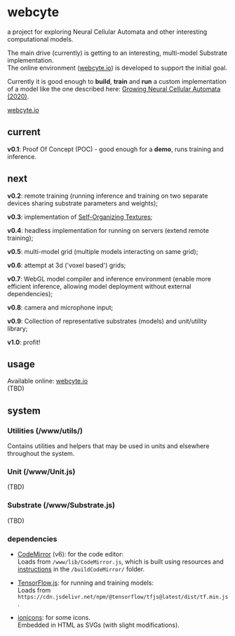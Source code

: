 # webcyte
a project for exploring Neural Cellular Automata and other interesting computational models.

The main drive (currently) is getting to an interesting, multi-model Substrate implementation.  
The online environment ([webcyte.io](https://webcyte.io)) is developed to support the initial goal.  

Currently it is good enough to **build**, **train** and **run** a custom implementation of a model like the one described here: [Growing Neural Cellular Automata (2020)](https://distill.pub/2020/growing-ca/).  

[webcyte.io](https://webcyte.io)

## current
**v0.1**: Proof Of Concept (POC) - good enough for a **demo**, runs training and inference.  

## next
**v0.2**: remote training (running inference and training on two separate devices sharing substrate parameters and weights);  

**v0.3**: implementation of [Self-Organizing Textures](https://distill.pub/selforg/2021/textures/);  

**v0.4**: headless implementation for running on servers (extend remote training);  

**v0.5**: multi-model grid (multiple models interacting on same grid);  

**v0.6**: attempt at 3d ('voxel based') grids;  

**v0.7**: WebGL model compiler and inference environment (enable more efficient inference, allowing model deployment without external dependencies);

**v0.8**: camera and microphone input;

**v0.9**: Collection of representative substrates (models) and unit/utility library;  

**v1.0**: profit!  


## usage
Available online: [webcyte.io](https://webcyte.io)  
(TBD)


## system

### Utilities (/www/utils/)
Contains utilities and helpers that may be used in units and elsewhere throughout the system.

### Unit (/www/Unit.js)
(TBD)

### Substrate (/www/Substrate.js)
(TBD)

### dependencies
- [CodeMirror](https://codemirror.net/) (v6): for the code editor:  
    Loads from `/www/lib/CodeMirror.js`, which is built using resources and [instructions](/buildCodeMirror/README.md) in the `/buildCodeMirror/` folder.

- [TensorFlow.js](https://www.tensorflow.org/js): for running and training models:  
    Loads from `https://cdn.jsdelivr.net/npm/@tensorflow/tfjs@latest/dist/tf.min.js`.

- [ionicons](https://github.com/ionic-team/ionicons): for some icons.  
    Embedded in HTML as SVGs (with slight modifications).
